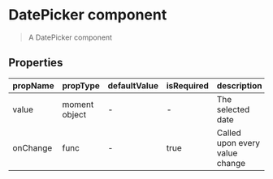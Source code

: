 # DatePicker component

> A DatePicker component

## Properties

| propName | propType | defaultValue | isRequired | description |
|----------|----------|--------------|------------|-------------|
| value | moment object | - | - | The selected date |
| onChange | func | - | true | Called upon every value change |
